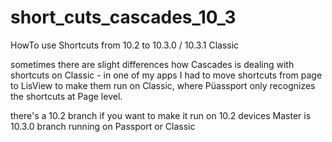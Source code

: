 short_cuts_cascades_10_3
========================

HowTo use Shortcuts from 10.2 to 10.3.0 / 10.3.1 Classic

sometimes there are slight differences how Cascades is dealing with shortcuts on Classic - in one of my apps I had to move shortcuts from page to LisView to make them run on Classic, where Püassport only recognizes the shortcuts at Page level.

there's a 10.2 branch if you want to make it run on 10.2 devices
Master is 10.3.0 branch running on Passport or Classic
